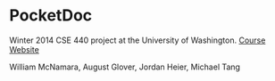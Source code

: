 PocketDoc
=========

Winter 2014 CSE 440 project at the University of Washington. [Course Website](https://sites.google.com/site/cse440wi14/projects)

William McNamara, August Glover, Jordan Heier, Michael Tang
